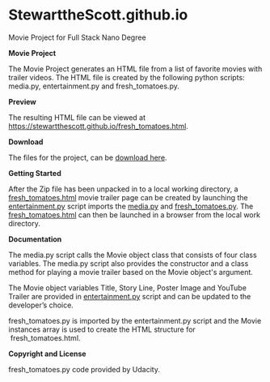 # StewarttheScott.github.io
Movie Project for Full Stack Nano Degree


**Movie Project**

The Movie Project generates an HTML file from a list of
favorite movies with trailer videos. The HTML file is created by the following python
scripts: media.py, entertainment.py and fresh_tomatoes.py. 

**Preview**

The resulting HTML file can be viewed at https://stewartthescott.github.io/fresh_tomatoes.html.

**Download**

The files for the project, can be [download here](https://stewartthescott.github.io/download/StewarttheScott.github.io-master.zip).

**Getting Started**

After the Zip file has been unpacked in to a local working directory, a [fresh_tomatoes.html](https://stewartthescott.github.io/fresh_tomatoes.html)
movie trailer page can be created by launching the [entertainment.py](https://github.com/StewarttheScott/StewarttheScott.github.io/blob/master/entertainment_center.py)
script imports the [media.py](https://github.com/StewarttheScott/StewarttheScott.github.io/blob/master/media.py) and [fresh_tomatoes.py](https://github.com/StewarttheScott/StewarttheScott.github.io/blob/master/fresh_tomatoes.py). The [fresh_tomatoes.html](https://stewartthescott.github.io/fresh_tomatoes.html)
can then be launched in a browser from the local work directory.

**Documentation**

The media.py script calls the Movie object class that
consists of four class variables. The media.py script also provides the
constructor and a class method for playing a movie trailer based on the Movie
object's argument. 

The Movie object variables Title, Story Line, Poster
Image and YouTube Trailer are provided in [entertainment.py](https://github.com/StewarttheScott/StewarttheScott.github.io/blob/master/entertainment_center.py) script and can be updated to the developer’s choice.

fresh_tomatoes.py is imported by the entertainment.py script and the Movie
instances array is used to create the HTML structure for  fresh_tomatoes.html.

**Copyright and License**

fresh_tomatoes.py code provided by Udacity.


 

